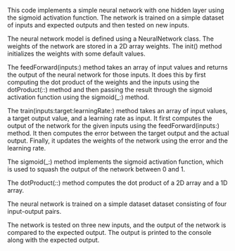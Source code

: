This code implements a simple neural network with one hidden layer using the sigmoid activation function. The network is trained on a simple dataset of inputs and expected outputs and then tested on new inputs.

The neural network model is defined using a NeuralNetwork class. The weights of the network are stored in a 2D array weights. The init() method initializes the weights with some default values.

The feedForward(inputs:) method takes an array of input values and returns the output of the neural network for those inputs. It does this by first computing the dot product of the weights and the inputs using the dotProduct(_:_:) method and then passing the result through the sigmoid activation function using the sigmoid(_:) method.

The train(inputs:target:learningRate:) method takes an array of input values, a target output value, and a learning rate as input. It first computes the output of the network for the given inputs using the feedForward(inputs:) method. It then computes the error between the target output and the actual output. Finally, it updates the weights of the network using the error and the learning rate.

The sigmoid(_:) method implements the sigmoid activation function, which is used to squash the output of the network between 0 and 1.

The dotProduct(_:_:) method computes the dot product of a 2D array and a 1D array.

The neural network is trained on a simple dataset dataset consisting of four input-output pairs.

The network is tested on three new inputs, and the output of the network is compared to the expected output. The output is printed to the console along with the expected output.

